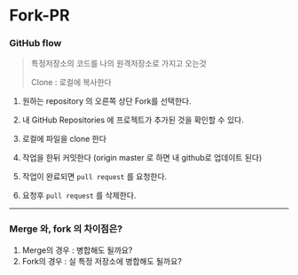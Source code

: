 # Fork-PR



### GitHub flow

> 특정저장소의 코드를 나의 원격저장소로 가지고 오는것
>
> Clone : 로컬에 복사한다

1. 원하는 repository 의 오른쪽 상단 Fork를 선택한다.

2. 내 GitHub Repositories 에 프로젝트가 추가된 것을 확인할 수 있다.

3. 로컬에 파일을 clone 한다

4. 작업을 한뒤 커밋한다 (origin master 로 하면 내 github로 업데이트 된다)

5. 작업이 완료되면 `pull request` 를 요청한다.

6. 요청후 `pull request` 를 삭제한다.

   

---



### Merge 와, fork 의 차이점은?

1. Merge의 경우 : 병합해도 될까요?
2. Fork의 경우 : 실 특정 저장소에 병합해도 될까요?
